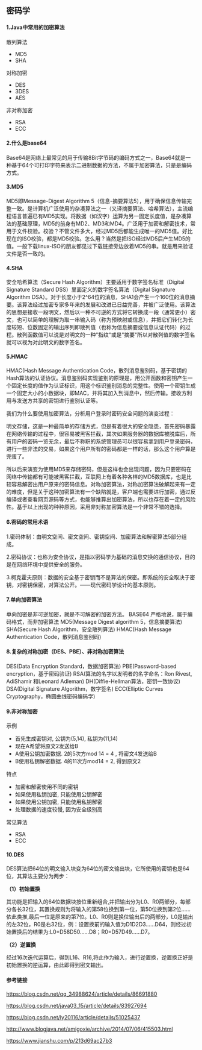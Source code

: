 ## 密码学

#### 1.Java中常用的加密算法

散列算法

- MD5
- SHA

对称加密

- DES
- 3DES
- AES

非对称加密

- RSA
- ECC

#### 2.什么是base64

Base64是网络上最常见的用于传输8Bit字节码的编码方式之一，Base64就是一种基于64个可打印字符来表示二进制数据的方法，不属于加密算法，只是是编码方式。

#### 3.MD5

MD5即Message-Digest Algorithm 5（信息-摘要算法5），用于确保信息传输完整一致。是计算机广泛使用的杂凑算法之一（又译摘要算法、哈希算法），主流编程语言普遍已有MD5实现。将数据（如汉字）运算为另一固定长度值，是杂凑算法的基础原理，MD5的前身有MD2、MD3和MD4。广泛用于加密和解密技术，常用于文件校验。校验？不管文件多大，经过MD5后都能生成唯一的MD5值。好比现在的ISO校验，都是MD5校验。怎么用？当然是把ISO经过MD5后产生MD5的值。一般下载linux-ISO的朋友都见过下载链接旁边放着MD5的串。就是用来验证文件是否一致的。

#### 4.SHA

安全哈希算法（Secure Hash Algorithm）主要适用于数字签名标准（Digital Signature Standard DSS）里面定义的数字签名算法（Digital Signature Algorithm DSA）。对于长度小于2^64位的消息，SHA1会产生一个160位的消息摘要。该算法经过加密专家多年来的发展和改进已日益完善，并被广泛使用。该算法的思想是接收一段明文，然后以一种不可逆的方式将它转换成一段（通常更小）密文，也可以简单的理解为取一串输入码（称为预映射或信息），并把它们转化为长度较短、位数固定的输出序列即散列值（也称为信息摘要或信息认证代码）的过程。散列函数值可以说是对明文的一种"指纹"或是"摘要"所以对散列值的数字签名就可以视为对此明文的数字签名。

#### 5.HMAC

HMAC(Hash Message Authentication Code，散列消息鉴别码，基于密钥的Hash算法的认证协议。消息鉴别码实现鉴别的原理是，用公开函数和密钥产生一个固定长度的值作为认证标识，用这个标识鉴别消息的完整性。使用一个密钥生成一个固定大小的小数据块，即MAC，并将其加入到消息中，然后传输。接收方利用与发送方共享的密钥进行鉴别认证等。

我们为什么要使用加密算法，分析用户登录时密码安全问题的演变过程：

明文存储，这是一种最简单的存储方式，但是有着很大的安全隐患，首先密码暴露在网络传输的过程中，很容易被黑客拦截，其次如果服务器的数据库被脱库后，所有用户的密码一览无余，最后不称职的系统管理员可以很容易拿到用户登录密码，进行一些非法的交易，如果这个用户所有的密码都是一样的话，那么这个用户算是完蛋了。

所以后来演变为使用MD5来存储密码，但是这样也会出现问题，因为只要密码在网络中传输都有可能被黑客拦截，互联网上有着各种各样的MD5数据库，也是比较容易解密出用户原来的密码信息。对称加密算法，对称加密算法破解起来有一定的难度，但是关于这种加密算法有一个缺陷就是，客户端也需要进行加密，通过反编译或者查看网页源码等方式，也能够推算出加密算法，所以也存在着一定的风险性。基于以上出现的种种原因，采用非对称加密算法是一个非常不错的选择。

#### 6.密码的常用术语

1.密码体制：由明文空间、密文空间、密钥空间、加密算法和解密算法5部分组成。

2.密码协议：也称为安全协议，是指以密码学为基础的消息交换的通信协议，目的是在网络环境中提供安全的服务。

3.柯克霍夫原则：数据的安全基于密钥而不是算法的保密。即系统的安全取决于密钥，对密钥保密，对算法公开。——现代密码学设计的基本原则。

#### 7.单向加密算法

单向加密是非可逆加密，就是不可解密的加密方法。
BASE64 严格地说，属于编码格式，而非加密算法
MD5(Message Digest algorithm 5，信息摘要算法)
SHA(Secure Hash Algorithm，安全散列算法)
HMAC(Hash Message Authentication Code，散列消息鉴别码)

#### 8.复杂的对称加密（DES、PBE）、非对称加密算法

DES(Data Encryption Standard，数据加密算法)
PBE(Password-based encryption，基于密码验证)
RSA(算法的名字以发明者的名字命名：Ron Rivest, AdiShamir 和Leonard Adleman)
DH(Diffie-Hellman算法，密钥一致协议)
DSA(Digital Signature Algorithm，数字签名)
ECC(Elliptic Curves Cryptography，椭圆曲线密码编码学)

#### 9.非对称加密

示例

- 首先生成密钥对, 公钥为(5,14), 私钥为(11,14)
- 现在A希望将原文2发送给B
- A使用公钥加密数据. 2的5次方mod 14 = 4 , 将密文4发送给B
- B使用私钥解密数据. 4的11次方mod14 = 2, 得到原文2

特点

- 加密和解密使用不同的密钥
- 如果使用私钥加密, 只能使用公钥解密
- 如果使用公钥加密, 只能使用私钥解密
- 处理数据的速度较慢, 因为安全级别高

常见算法

- RSA
- ECC

#### 10.DES

DES算法把64位的明文输入块变为64位的密文输出块，它所使用的密钥也是64位，其算法主要分为两步：

**（1）初始置换**

其功能是把输入的64位数据块按位重新组合,并把输出分为L0、R0两部分，每部分各长32位，其置换规则为将输入的第58位换到第一位，第50位换到第2位……依此类推,最后一位是原来的第7位。L0、R0则是换位输出后的两部分，L0是输出的左32位，R0是右32位，例：设置换前的输入值为D1D2D3……D64，则经过初始置换后的结果为:L0=D58D50……D8；R0=D57D49……D7。

**（2）逆置换**

经过16次迭代运算后，得到L16、R16,将此作为输入，进行逆置换，逆置换正好是初始置换的逆运算，由此即得到密文输出。


#### 参考链接

https://blog.csdn.net/qq_34988624/article/details/86691880

https://blog.csdn.net/java03_15/article/details/83927694

https://blog.csdn.net/ly20116/article/details/51025437

http://www.blogjava.net/amigoxie/archive/2014/07/06/415503.html

https://www.jianshu.com/p/213d69ac27b3